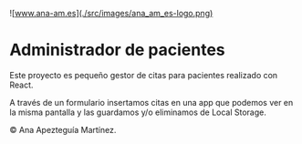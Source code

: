 ![www.ana-am.es](./src/images/ana_am_es-logo.png)

# Administrador de pacientes

Este proyecto es pequeño gestor de citas para pacientes realizado con React.

A través de un formulario insertamos citas en una app que podemos ver en la misma pantalla y las guardamos y/o eliminamos de Local Storage.

© Ana Apezteguía Martínez.
